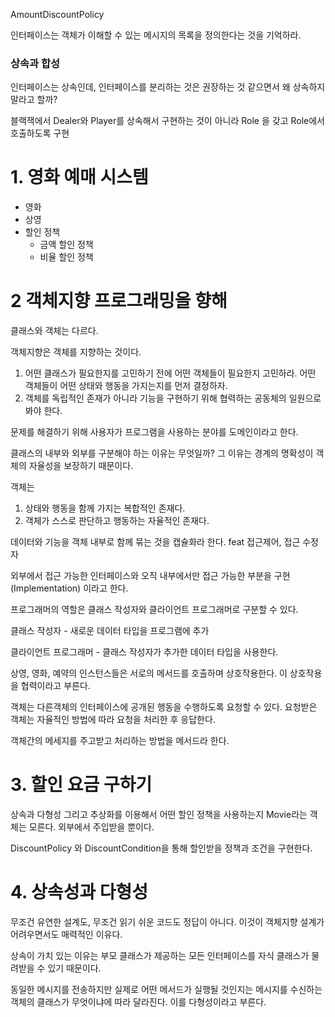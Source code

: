 AmountDiscountPolicy

인터페이스는 객체가 이해할 수 있는 메시지의 목록을 정의한다는 것을 기억하라.

### 상속과 합성

인터페이스는 상속인데, 인터페이스를 분리하는 것은 권장하는 것 같으면서 왜 상속하지 말라고 할까?

블랙잭에서 Dealer와 Player를 상속해서 구현하는 것이 아니라 Role 을 갖고 Role에서 호출하도록 구현



# 1. 영화 예매 시스템

- 영화
- 상영
- 할인 정책
  - 금액 할인 정책
  - 비율 할인 정책

# 2 객체지향 프로그래밍을 향해

클래스와 객체는 다르다.

객체지향은 객체를 지향하는 것이다.

1. 어떤 클래스가 필요한지를 고민하기 전에 어떤 객체들이 필요한지 고민하라. 어떤 객체들이 어떤 상태와 행동을 가지는지를 먼저 결정하자.
2. 객체를 독립적인 존재가 아니라 기능을 구현하기 위해 협력하는 공동체의 일원으로 봐야 한다.

문제를 해결하기 위해 사용자가 프로그램을 사용하는 분야를 도메인이라고 한다.

클래스의 내부와 외부를 구분해야 하는 이유는 무엇일까? 그 이유는 경계의 명확성이 객체의 자율성을 보장하기 때문이다.

객체는

1. 상태와 행동을 함께 가지는 복합적인 존재다.
2. 객체가 스스로 판단하고 행동하는 자율적인 존재다.

데이터와 기능을 객체 내부로 함께 묶는 것을 캡슐화라 한다. feat 접근제어, 접근 수정자

외부에서 접근 가능한 인터페이스와 오직 내부에서만 접근 가능한 부분을 구현(Implementation) 이라고 한다.

프로그래머의 역할은 클래스 작성자와 클라이언트 프로그래머로 구분할 수 있다.

클래스 작성자 - 새로운 데이터 타입을 프로그램에 추가

클라이언트 프로그래머 - 클래스 작성자가 추가한 데이터 타입을 사용한다.

상영, 영화, 예약의 인스턴스들은 서로의 메서드를 호출하며 상호작용한다. 이 상호작용을 협력이라고 부른다.

객체는 다른객체의 인터페이스에 공개된 행동을 수행하도록 요청할 수 있다. 요청받은 객체는 자율적인 방법에 따라 요청을 처리한 후 응답한다.

객체간의 메세지를 주고받고 처리하는 방법을 메서드라 한다.



# 3. 할인 요금 구하기

상속과 다형성 그리고 추상화를 이용해서 어떤 할인 정책을 사용하는지 Movie라는 객체는 모른다. 외부에서 주입받을 뿐이다.

DiscountPolicy 와 DiscountCondition을 통해 할인받을 정책과 조건을 구현한다.

# 4. 상속성과 다형성

무조건 유연한 설계도, 무조건 읽기 쉬운 코드도 정답이 아니다. 이것이 객체지향 설계가 어려우면서도 매력적인 이유다.

상속이 가치 있는 이유는 부모 클래스가 제공하는 모든 인터페이스를 자식 클래스가 물려받을 수 있기 때문이다.

동일한 메시지를 전송하지만 실제로 어떤 메서드가 실행될 것인지는 메시지를 수신하는 객체의 클래스가 무엇이냐에 따라 달라진다. 이를 다형성이라고 부른다.
